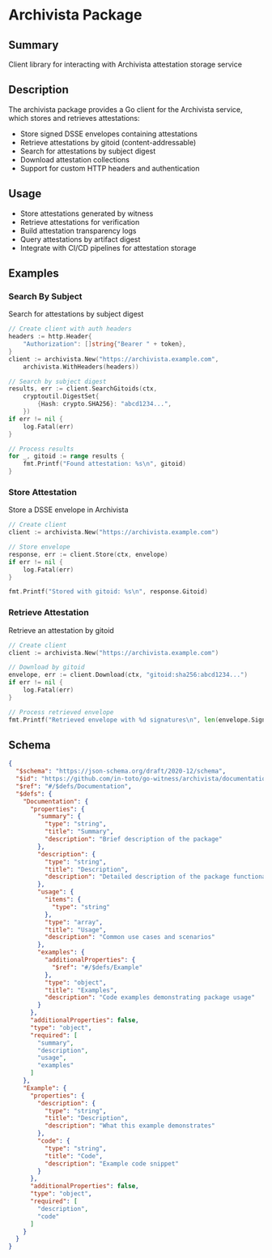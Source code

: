 # Archivista Package

## Summary

Client library for interacting with Archivista attestation storage service

## Description

The archivista package provides a Go client for the Archivista service, which stores and retrieves attestations:
- Store signed DSSE envelopes containing attestations
- Retrieve attestations by gitoid (content-addressable)
- Search for attestations by subject digest
- Download attestation collections
- Support for custom HTTP headers and authentication

## Usage

- Store attestations generated by witness
- Retrieve attestations for verification
- Build attestation transparency logs
- Query attestations by artifact digest
- Integrate with CI/CD pipelines for attestation storage

## Examples

### Search By Subject

Search for attestations by subject digest

```go
// Create client with auth headers
headers := http.Header{
    "Authorization": []string{"Bearer " + token},
}
client := archivista.New("https://archivista.example.com", 
    archivista.WithHeaders(headers))

// Search by subject digest
results, err := client.SearchGitoids(ctx, 
    cryptoutil.DigestSet{
        {Hash: crypto.SHA256}: "abcd1234...",
    })
if err != nil {
    log.Fatal(err)
}

// Process results
for _, gitoid := range results {
    fmt.Printf("Found attestation: %s\n", gitoid)
}
```

### Store Attestation

Store a DSSE envelope in Archivista

```go
// Create client
client := archivista.New("https://archivista.example.com")

// Store envelope
response, err := client.Store(ctx, envelope)
if err != nil {
    log.Fatal(err)
}

fmt.Printf("Stored with gitoid: %s\n", response.Gitoid)
```

### Retrieve Attestation

Retrieve an attestation by gitoid

```go
// Create client
client := archivista.New("https://archivista.example.com")

// Download by gitoid
envelope, err := client.Download(ctx, "gitoid:sha256:abcd1234...")
if err != nil {
    log.Fatal(err)
}

// Process retrieved envelope
fmt.Printf("Retrieved envelope with %d signatures\n", len(envelope.Signatures))
```

## Schema

```json
{
  "$schema": "https://json-schema.org/draft/2020-12/schema",
  "$id": "https://github.com/in-toto/go-witness/archivista/documentation",
  "$ref": "#/$defs/Documentation",
  "$defs": {
    "Documentation": {
      "properties": {
        "summary": {
          "type": "string",
          "title": "Summary",
          "description": "Brief description of the package"
        },
        "description": {
          "type": "string",
          "title": "Description",
          "description": "Detailed description of the package functionality"
        },
        "usage": {
          "items": {
            "type": "string"
          },
          "type": "array",
          "title": "Usage",
          "description": "Common use cases and scenarios"
        },
        "examples": {
          "additionalProperties": {
            "$ref": "#/$defs/Example"
          },
          "type": "object",
          "title": "Examples",
          "description": "Code examples demonstrating package usage"
        }
      },
      "additionalProperties": false,
      "type": "object",
      "required": [
        "summary",
        "description",
        "usage",
        "examples"
      ]
    },
    "Example": {
      "properties": {
        "description": {
          "type": "string",
          "title": "Description",
          "description": "What this example demonstrates"
        },
        "code": {
          "type": "string",
          "title": "Code",
          "description": "Example code snippet"
        }
      },
      "additionalProperties": false,
      "type": "object",
      "required": [
        "description",
        "code"
      ]
    }
  }
}
```
